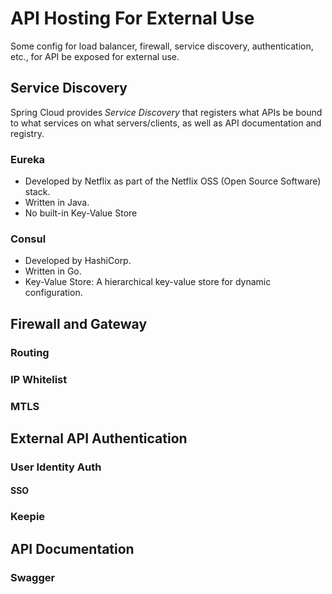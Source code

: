 # API Hosting For External Use

Some config for load balancer, firewall, service discovery, authentication, etc., for API be exposed for external use.

## Service Discovery

Spring Cloud provides *Service Discovery* that registers what APIs be bound to what services on what servers/clients, as well as API documentation and registry.

### Eureka

* Developed by Netflix as part of the Netflix OSS (Open Source Software) stack.
* Written in Java.
* No built-in Key-Value Store

### Consul

* Developed by HashiCorp.
* Written in Go.
* Key-Value Store: A hierarchical key-value store for dynamic configuration.

## Firewall and Gateway

### Routing

### IP Whitelist

### MTLS

## External API Authentication

### User Identity Auth

#### SSO

### Keepie

## API Documentation

### Swagger
